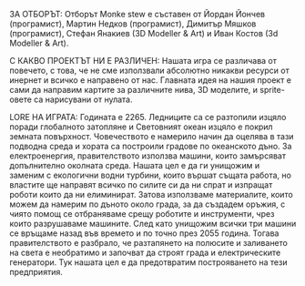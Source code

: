 ЗА ОТБОРЪТ:
Отборът Monke stew е съставен от Йордан Йончев (програмист), Мартин Недков (програмист), Димитър Мяшков (програмист), Стефан Янакиев (3D Modeller & Art) и Иван Костов (3d Modeller & Art). 

С КАКВО ПРОЕКТЪТ НИ Е РАЗЛИЧЕН:
Нашата игра се различава от повечето, с това, че не сме използвали абсолютно никакви ресурси от инернет и всичко е направено от нас. Главната идея на нашия проект е сами да направим картите за различните нива,
3D моделите, и sprite-овете са нарисувани от нулата.

LORE НА ИГРАТА:
Годината е 2265. Ледниците са се разтопили изцяло поради глобалното затопляне и Световният океан изцяло е покрил земната повърхност. Човечеството е намерило начин да оцелява в тази подводна среда и хората са построили градове по океанското дъно. За електроенергия, правителството използва машини, които замърсяват допълнително околната среда. Нашата цел е да ги унищожим и заменим с екологични водни турбини, които вършат същата работа, но властите ще направят всичко по силите си да ни спрат и изпращат роботи които да ни елиминират. Затова използваме материалите, които можем да намерим по дъното около града, за да създадем оръжия, с чиято помощ се отбраняваме срещу роботите и инструменти, чрез които разрушаваме машините. След като унищожим всички три машини се връщаме назад във времето и по точно през 2055 година. Тогава правителството е разбрало, че разтапянето на полюсите и заливането на света е необратимо и започват да строят града и електрическите генератори. Тук нашата цел е да предотвратим построяването на тези предприятия.
